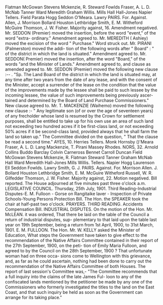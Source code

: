 Flatman McGowan Stevens Mckenzie, R. Steward Fowlds Fraser, A. L. D. McNab Tanner Ward Meredith Graham Willis. Mills Hall Hall-Jones Napier Tellers. Field Parata Hogg Seddon O'Meara. Lawry PAIRS. For. Against. Allen, J. Morrison Bollard Houston Lethbridge Smith, E. M. Witheford McGuire Thomson, J. W. Fisher. Majority against, 16. Amendment negatived. Mr. SEDDON (Premier) moved the insertion, before the word "event," of the word "extra- ordinary." Amendment agreed to. Mr. MEREDITH ( Ashiey) moved the excision of the word " Purchase." Word struck out. Mr. PIRANI (Palmerston) moved the addi- tion of the following words after " Board" : " of the district in which the land is situated." Amendment agreed to. Mr. SEDDON( Premier) moved the insertion, after the word "Board," of the words "and the Minister of Lands." Amendment agreed to, and clause as amended agreed to. Mr. SEDDON (Premier) moved the following new clause :-- . "Sp. The Land Board of the district in which the land is situated may, at any time after two years from the date of any lease, and with the consent of the Minister, accept a surrender of the lease on the condition that the value of the improvements made by the lessee shall be paid to such lessee by the incoming lessee, the value of such improvements being previously ascer- tained and determined by the Board of Land Purchase Commissioners." New clause agreed to. Mr. T. MACKENZIE (Waihemo) moved the following new clause :- " Any legitimate son (of or over the age of seventeen years) of any frecholder whose land is resumed by the Crown for settlement purposes, shall be entitled to take up for his own use an area of such land not exceeding two hundred acres if it be first-class land, or not exceeding 50% acres if it be second-class land, provided always that he shall farm the land so taken up." The Committee divided on the question, " That the clause be read a second time." AYES, 10. Herries Tellers. Monk Hornsby ()'Meara Fraser, A. L. D. Lang Mackenzie, T. Pirani Massey Rhodes. NORS, 32. Arnold Collins Buddo Barclay Colvin Carneross Bennet Carroll Duncan Field McGowan Stevens Mckenzie, R. Flatman Steward Tanner Graham McNab Hall Ward Meredith Hall-Jones Mills Willis. Tellers. Napier Hogg Laurenson Ell Seddon Fowlds. Lawry Smith, G. J. PAIRS. Against. For. Morrison Allen. J. Bollard Houston Lethbridge Smith, E. M. McGuire Witheford Russell, W. R. Gilfedder Thomson, J. W. Fisher. Majority against, 22. Motion negatived. Bill reported. The House adjourned at five minutes past three o'clock a.m. LEGISLATIVE COUNCIL. Thursday, 25th July, 1901. Third Reading-Industrial Disputes-E. M. Fulloon - Gorse on Rangitaike laver - Inspection of Private Schools-Young Persons Protection Bill. The Hon. the SPEAKER took the chair at half-past two o'clock. PRAYERS. THIRD READING. Accidents Compensation Bill. INDUSTRIAL DISPUTES. On the motion of the Hon. Mr. McLEAN. it was ordered, That there be laid on the table of the Council a return of industrial disputes, sup- plementary to that laid upon the table last year on 19th September, being a return from 1st April, 1900, to 31st March, 1901. E. M. FULLOON. The Hon. Mr. W. KELLY asked the Minister of Education, What steps the Government have taken to give effect to the recommendation of the Native Affairs Committee contained in their report of the 27th September, 1900, on the peti- tion of Emily Maria Fulloon, and agreed to by the Council on the 28th September, 1900 ? That unfortunate woman had on three occa- sions come to Wellington with this grievance, and, as far as he could ascertain, nothing had been done to carry out the recommendation of the Native Affairs Committee of both Houses. The report of last session's Committee was,- "The Committee recommends that a full inquiry into the claims of the late James Ful- loon to any of the confiscated lands mentioned by the petitioner be made by any one of the Commissioners who formerly investigated the titles to the land on the East Coast, and that such inquiry be held as soon as the Government can arrange for its taking place." 